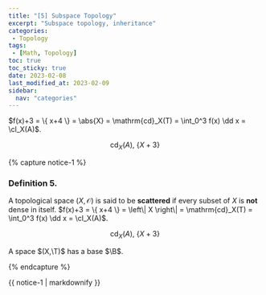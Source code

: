 ```yaml
---
title: "[5] Subspace Topology"               
excerpt: "Subspace topology, inheritance"    
categories:                              
 - Topology
tags:                                
 - [Math, Topology]
toc: true
toc_sticky: true
date: 2023-02-08
last_modified_at: 2023-02-09
sidebar:
  nav: "categories"
---
```


$f(x)+3 = \{ x+4 \} = \abs{X} = \mathrm{cd}_X(T) = \int_0^3 f(x) \dd x = \cl_X(A)$.

$$
\mathrm{cd}_X(A),\ \left\{ X+3 \right\}
$$

{% capture notice-1 %}
### Definition 5.

A topological space $(X,\mathcal O)$ is said to be **scattered** if every subset of $X$ is **not** dense in itself. $f(x)+3 = \{ x+4 \} = \left\| X \right\| = \mathrm{cd}_X(T) = \int_0^3 f(x) \dd x = \cl_X(A)$.

$$
\mathrm{cd}_X(A),\ \left\{ X+3 \right\} 
$$

A space $(X,\T)$ has a base $\B$.

{% endcapture %}

<div class="notice--info">{{ notice-1 | markdownify }}</div>